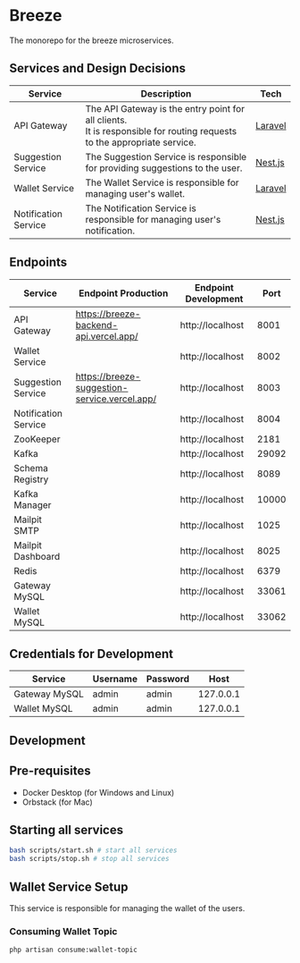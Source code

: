 # Breeze

The monorepo for the breeze microservices.

## Services and Design Decisions

| Service              | Description                                                                                                                 | Tech                            |
|----------------------|-----------------------------------------------------------------------------------------------------------------------------|---------------------------------|
| API Gateway          | The API Gateway is the entry point for all clients.<br/> It is responsible for routing requests to the appropriate service. | [Laravel](https://laravel.com/) | 
| Suggestion Service   | The Suggestion Service is responsible for providing suggestions to the user.                                                | [Nest.js](https://nestjs.com/)  |
| Wallet Service       | The Wallet Service is responsible for managing user's wallet.                                                               | [Laravel](https://laravel.com/) |
| Notification Service | The Notification Service is responsible for managing user's notification.                                                   | [Nest.js](https://nestjs.com/)  |

## Endpoints

| Service              | Endpoint Production                           | Endpoint Development | Port  |
|----------------------|-----------------------------------------------|----------------------|-------|
| API Gateway          | https://breeze-backend-api.vercel.app/        | http://localhost     | 8001  |
| Wallet Service       |                                               | http://localhost     | 8002  |
| Suggestion Service   | https://breeze-suggestion-service.vercel.app/ | http://localhost     | 8003  |
| Notification Service |                                               | http://localhost     | 8004  |
| ZooKeeper            |                                               | http://localhost     | 2181  |
| Kafka                |                                               | http://localhost     | 29092 |
| Schema Registry      |                                               | http://localhost     | 8089  |
| Kafka Manager        |                                               | http://localhost     | 10000 |
| Mailpit SMTP         |                                               | http://localhost     | 1025  |
| Mailpit Dashboard    |                                               | http://localhost     | 8025  |
| Redis                |                                               | http://localhost     | 6379  |
| Gateway MySQL        |                                               | http://localhost     | 33061 |
| Wallet MySQL         |                                               | http://localhost     | 33062 |

## Credentials for Development

| Service       | Username | Password | Host      |
|---------------|----------|----------|-----------|
| Gateway MySQL | admin    | admin    | 127.0.0.1 |
| Wallet MySQL  | admin    | admin    | 127.0.0.1 |

## Development

## Pre-requisites

- Docker Desktop (for Windows and Linux)
- Orbstack (for Mac)

## Starting all services

```bash
bash scripts/start.sh # start all services
bash scripts/stop.sh # stop all services
```

## Wallet Service Setup

This service is responsible for managing the wallet of the users.

### Consuming Wallet Topic

```bash
php artisan consume:wallet-topic
```
